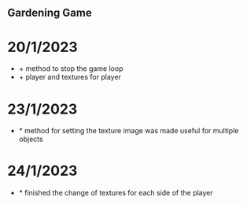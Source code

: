 ## Gardening Game
# 20/1/2023
<ul>
    <li> + method to stop the game loop</li>
    <li> + player and textures for player</li>
</ul>

# 23/1/2023
<ul>
    <li> * method for setting the texture image was made useful for multiple objects</li>
</ul>

# 24/1/2023
<ul>
    <li> * finished the change of textures for each side of the player</li>
</ul>
